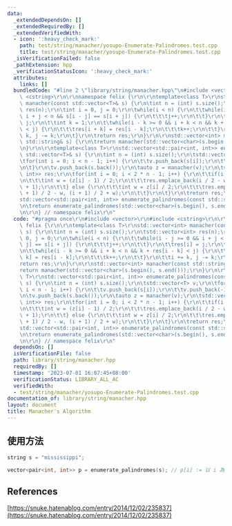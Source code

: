 ```yaml
---
data:
  _extendedDependsOn: []
  _extendedRequiredBy: []
  _extendedVerifiedWith:
  - icon: ':heavy_check_mark:'
    path: test/string/manacher/yosupo-Enumerate-Palindromes.test.cpp
    title: test/string/manacher/yosupo-Enumerate-Palindromes.test.cpp
  _isVerificationFailed: false
  _pathExtension: hpp
  _verificationStatusIcon: ':heavy_check_mark:'
  attributes:
    links: []
  bundledCode: "#line 2 \"library/string/manacher.hpp\"\n#include <vector>\r\n#include\
    \ <cstring>\r\n\r\nnamespace felix {\r\n\r\ntemplate<class T>\r\nstd::vector<int>\
    \ manacher(const std::vector<T>& s) {\r\n\tint n = (int) s.size();\r\n\tstd::vector<int>\
    \ res(n);\r\n\tint i = 0, j = 0;\r\n\twhile(i < n) {\r\n\t\twhile(i - j >= 0 &&\
    \ i + j < n && s[i - j] == s[i + j]) {\r\n\t\t\tj++;\r\n\t\t}\r\n\t\tres[i] =\
    \ j;\r\n\t\tint k = 1;\r\n\t\twhile(i - k >= 0 && i + k < n && k + res[i - k]\
    \ < j) {\r\n\t\t\tres[i + k] = res[i - k];\r\n\t\t\tk++;\r\n\t\t}\r\n\t\ti +=\
    \ k, j -= k;\r\n\t}\r\n\treturn res;\r\n}\r\n\r\nstd::vector<int> manacher(const\
    \ std::string& s) {\r\n\treturn manacher(std::vector<char>(s.begin(), s.end()));\r\
    \n}\r\n\r\ntemplate<class T>\r\nstd::vector<std::pair<int, int>> enumerate_palindromes(const\
    \ std::vector<T>& s) {\r\n\tint n = (int) s.size();\r\n\tstd::vector<T> v;\r\n\
    \tfor(int i = 0; i < n - 1; i++) {\r\n\t\tv.push_back(s[i]);\r\n\t\tv.push_back(-1);\r\
    \n\t}\r\n\tv.push_back(s.back());\r\n\tauto z = manacher(v);\r\n\tstd::vector<std::pair<int,\
    \ int>> res;\r\n\tfor(int i = 0; i < 2 * n - 1; i++) {\r\n\t\tif(i % 2 == 0) {\r\
    \n\t\t\tint w = (z[i] - 1) / 2;\r\n\t\t\tres.emplace_back(i / 2 - w, i / 2 + w\
    \ + 1);\r\n\t\t} else {\r\n\t\t\tint w = z[i] / 2;\r\n\t\t\tres.emplace_back((i\
    \ + 1) / 2 - w, (i + 1) / 2 + w);\r\n\t\t}\r\n\t}\r\n\treturn res;\r\n}\r\n\r\n\
    std::vector<std::pair<int, int>> enumerate_palindromes(const std::string& s) {\r\
    \n\treturn enumerate_palindromes(std::vector<char>(s.begin(), s.end()));\r\n}\r\
    \n\r\n} // namespace felix\r\n"
  code: "#pragma once\r\n#include <vector>\r\n#include <cstring>\r\n\r\nnamespace\
    \ felix {\r\n\r\ntemplate<class T>\r\nstd::vector<int> manacher(const std::vector<T>&\
    \ s) {\r\n\tint n = (int) s.size();\r\n\tstd::vector<int> res(n);\r\n\tint i =\
    \ 0, j = 0;\r\n\twhile(i < n) {\r\n\t\twhile(i - j >= 0 && i + j < n && s[i -\
    \ j] == s[i + j]) {\r\n\t\t\tj++;\r\n\t\t}\r\n\t\tres[i] = j;\r\n\t\tint k = 1;\r\
    \n\t\twhile(i - k >= 0 && i + k < n && k + res[i - k] < j) {\r\n\t\t\tres[i +\
    \ k] = res[i - k];\r\n\t\t\tk++;\r\n\t\t}\r\n\t\ti += k, j -= k;\r\n\t}\r\n\t\
    return res;\r\n}\r\n\r\nstd::vector<int> manacher(const std::string& s) {\r\n\t\
    return manacher(std::vector<char>(s.begin(), s.end()));\r\n}\r\n\r\ntemplate<class\
    \ T>\r\nstd::vector<std::pair<int, int>> enumerate_palindromes(const std::vector<T>&\
    \ s) {\r\n\tint n = (int) s.size();\r\n\tstd::vector<T> v;\r\n\tfor(int i = 0;\
    \ i < n - 1; i++) {\r\n\t\tv.push_back(s[i]);\r\n\t\tv.push_back(-1);\r\n\t}\r\
    \n\tv.push_back(s.back());\r\n\tauto z = manacher(v);\r\n\tstd::vector<std::pair<int,\
    \ int>> res;\r\n\tfor(int i = 0; i < 2 * n - 1; i++) {\r\n\t\tif(i % 2 == 0) {\r\
    \n\t\t\tint w = (z[i] - 1) / 2;\r\n\t\t\tres.emplace_back(i / 2 - w, i / 2 + w\
    \ + 1);\r\n\t\t} else {\r\n\t\t\tint w = z[i] / 2;\r\n\t\t\tres.emplace_back((i\
    \ + 1) / 2 - w, (i + 1) / 2 + w);\r\n\t\t}\r\n\t}\r\n\treturn res;\r\n}\r\n\r\n\
    std::vector<std::pair<int, int>> enumerate_palindromes(const std::string& s) {\r\
    \n\treturn enumerate_palindromes(std::vector<char>(s.begin(), s.end()));\r\n}\r\
    \n\r\n} // namespace felix\r\n"
  dependsOn: []
  isVerificationFile: false
  path: library/string/manacher.hpp
  requiredBy: []
  timestamp: '2023-07-01 16:07:45+08:00'
  verificationStatus: LIBRARY_ALL_AC
  verifiedWith:
  - test/string/manacher/yosupo-Enumerate-Palindromes.test.cpp
documentation_of: library/string/manacher.hpp
layout: document
title: Manacher's Algorithm
---
```


## 使用方法
```cpp
string s = "mississippi";

vector<pair<int, int>> p = enumerate_palindromes(s); // p[i] := 以 i 為中心的最長回文為 s[l, r)
```

## References
[https://snuke.hatenablog.com/entry/2014/12/02/235837](https://snuke.hatenablog.com/entry/2014/12/02/235837)
